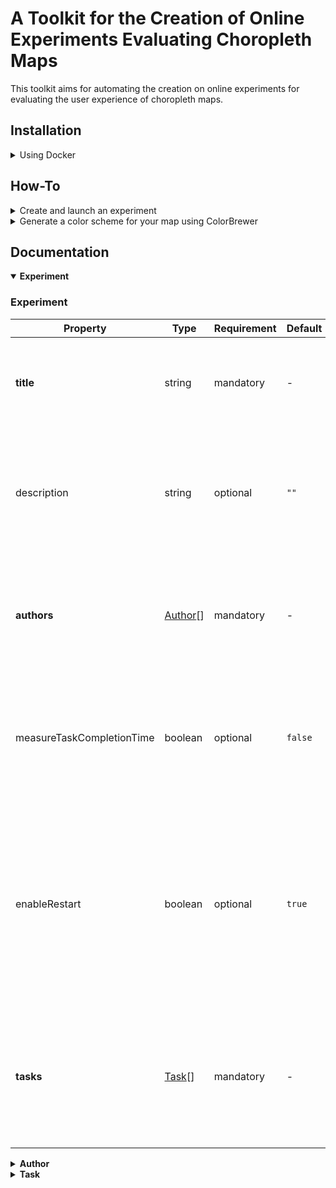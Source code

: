 # A Toolkit for the Creation of Online Experiments Evaluating Choropleth Maps

This toolkit aims for automating the creation on online experiments for evaluating the user experience of choropleth maps.

## Installation
<details>
    <summary>Using Docker</summary>
    
1. Download and install Docker for your operating system from the [Docker website](https://docs.docker.com/get-started/get-docker/).
2. If correctly installed and booted up, the command `docker --version` should return the version you have installed:
```bash
Docker version 27.2.0, build 3ab4256
```
3. Clone the GitHub repository manually from this [site](https://github.com/Experiment-Creation-Toolkit/experiment-creation-toolkit) or by using the following command in your terminal:
```bash
git clone https://github.com/Experiment-Creation-Toolkit/experiment-creation-toolkit.git
```
4. Open the cloned repository with your IDE (e.g. VSCode).
```bash
cd experiment-creation-toolkit
```
</details>

## How-To
<details>
    <summary>Create and launch an experiment</summary>
    
1. Create a new JSON file in the directory `<repository>/public/experiments/`, e.g. `example.json`.
2. Edit the created JSON file to your likings to configure a new experiment.
3. Create a new file in the root directory of your project called `.env` with the following content:
```bash
VITE_EXPERIMENT_ID = <File name of your JSON config file>
```
3. Start the application in a Docker container by using the following command:
```bash
docker-compose up --build
```
4. Open your web browser and go to `localhost:3000`.
</details>

<details>
    <summary>Generate a color scheme for your map using ColorBrewer</summary>

1. Navigate to https://colorbrewer2.org.
2. Select the number of classes you want to visualize.
3. Select the nature of your data (sequential, diverging, qualitative).
4. Select a color palette you like.
5. Expand the `Export` section and copy the permalink. (Do not copy the URL in the adress bar!)
6. Paste the permalink in your MapWidget.
</details>

## Documentation

<details open>
     <summary>
         <b>Experiment</b>
     </summary>
    
### Experiment

| Property | Type | Requirement | Default | Description |
| --- | --- | --- | --- | --- |
| **title** | string | mandatory | - | The title of the experiment. It is always visible at the top of the page. |
| description | string | optional | `""` | The description of the experiment. This only serves as metadata to identify an experiment (optional). |
| **authors** | [Author](#author)[] | mandatory | - | A list of experiment authors. Define atleast one author. Refer to the [Author](#author) section for details.  |
| measureTaskCompletionTime | boolean | optional | `false` | Set this to `true` to enable the automatic measurement of the time a participant takes to perform a task. 
| enableRestart | boolean | optional | `true` | By default a button in the task navigation bar is shown to restart the experiment from the beginning. Set this to `false` to prevent participants from restarting an experiment.
| **tasks** | [Task](#task)[] | mandatory | - | A list of tasks to be included in this experiment. Define atleast one task. Refer to the [Task](#task) section for details. |

<details>
     <summary>
        <b>Author</b>
    </summary>

### Author

| Property | Type | Requirement | Default | Description |
| --- | --- | --- | --- | --- |
| title | string | optional | `""` | The author's academic title (optional). |
| firstName | string | mandatory | - | The author's first name. |
| lastName | string | mandatory | - | The author's last name. |
| email | string | mandatory | - | The author's contact email address according to the [RFC 5321 specification](https://datatracker.ietf.org/doc/html/rfc5321#section-4.1.2) (e.g. `email@example.com`).  |

</details>

<details>
     <summary>
        <b>Task</b>
    </summary>

### Task

| Property | Type | Requirement | Default | Description |
| --- | --- | --- | --- | --- |
| title | string | optional | `""` | The title of the task (optional). It will appear in the task navigation bar and at the top of the task's page. |
| **widgets** | [Widget](#widget)[] | mandatory | - | A number of widgets for the task. Specify atleast one widget. Refer to the [Widget](widget) section to learn more. |

<details>
     <summary>
        <b>Widget</b>
    </summary>

### Widget

| Property | Type | Requirement | Default | Description |
| --- | --- | --- | --- | --- |
| **type** | string | mandatory | - | The type of the widget to create. Can be one of `"TEXT"`, `"INPUT` or `"MAP"`. |
| **properties** | [TextWidgetProperties](#textwidgetproperties) \| [InputWidgetProperties](#inputwidgetproperties) \| [MapWidgetProperties](#mapwidgetproperties) | mandatory | - | Additional properties of the widget, depending on the seletcted type. |

<details>
     <summary>
        <b>TextWidget</b>
    </summary>

### TextWidgetProperties

| Property | Type | Requirement | Default | Description |
| --- | --- | --- | --- | --- |
| heading | string | optional | "" | You can optionally specify a heading, that describes a block of text. It appears as bold text over the text block. |
| **text** | string | mandatory | - |  The text that should appear in the text block. |
</details>

<details>
     <summary>
        <b>InputWidget</b>
    </summary>

### InputWidgetProperties

| Property | Type | Requirement | Default | Description |
| --- | --- | --- | --- | --- |
| **type** | string | mandatory | - | The type of the input field to create. Can be one of `"TEXT"` or `"LIKERT"`.
| **question** | string | mandatory | - | The question or task that should be answered by the participant using the provided input field. |
| **properties** | [TextInputWidgetProperties](#textinputwidgetproperties) \| [LikertInputWidgetProperties](#likertinputwidgetproperties) | mandatory | - | Additional properties of the input widget. |

<details>
     <summary>
        <b>TextInputWidget</b>
    </summary>

### TextInputWidgetProperties

| Property | Type | Requirement | Default | Description |
| --- | --- | --- | --- | --- |
| **singleLine** | boolean | mandatory | - | Specifies if the text input field should be a single-line text field or a multi-line text area. |
| minLength | integer | optional | 0 | The minimum amount of characters required in the text field or text area. If not specified, the minimum amount of characters is zero. |
| maxLength | integer | optional | ∞ | The maximum amount of characters allowed in the text field or text area. If not specified, the maximum amount of characters is unlimited. |
| type | string | optional | "text" | The type of characters allowed in the text field. Can be either `"text"` or `"number"`. Only applies to single-line text fields.

</details>

<details>
     <summary>
        <b>LikertInputWidget</b>
    </summary>

### LikertInputWidgetProperties

| Property | Type | Requirement | Default | Description |
| --- | --- | --- | --- | --- |
| **items** | string[] | mandatory | - | A list of possible Likert items the participant can choose. The specified string of a Likert item relates to the label appearing next to the radio button. The order of the scale is based on the ordering of the provided list. You may specify either 5 or 7 likert items. Each item must be unqiue.

</details>

</details>

<details>
     <summary>
        <b>MapWidget</b>
    </summary>
    
### MapWidgetProperties

| Property | Type | Requirement | Default | Description |
| --- | --- | --- | --- | --- |
| title | string | optional | "" | The title of the map (optional). |
| **data** | [MapData](#mapdata) | mandatory | - | The data to be visualized by the map. Refer to [MapData](#mapdata) for details. |
| **classificationMethod** | string | mandatory | - | The method or algorithm used to classify the data. Can be one of `"EQUAL_INTERVAL"`, `"JENKS"`, `"QUANTILES"` or `"QUALITATIVE"`. For details on the algorithms used refer to the [geostats documentation](https://www.intermezzo-coop.eu/mapping/geostats/). |
| **colorScheme** | uri | mandatory | - | A string, representing the URL to the color scheme generated by [ColorBrewer](https://colorbrewer2.org), e.g. `"https://colorbrewer2.org/?type=sequential&scheme=OrRd&n=3"`. Refer to the [How-To]() section to learn how to generate a color scheme using ColorBrewer. |
| **classLabels** | string[] | optional | [] | A list of strings representing labels for each data class. This can be used to alter the class descriptions in the legend of the map. This is especially useful for qualitative data.  |

<details>
     <summary>
        <b>MapData</b>
    </summary>

### MapData
| Property | Type | Requirement | Default | Description |
| --- | --- | --- | --- | --- |
| **source** | string | mandatory | - | The file name of the data to be visualized. You do not need to specify a whole file path, in case you put the file in the default data directory. Currently, only GeoJSON files are being supported. For example: `"LakeCounty_Health_NationalObesityByState_2015"` |
| **variable** | [Variable](#variable) | mandatory | - | The measured variable in the data to be visualized by the map. Refer to [Variable](#variable) for details. |
| attribution | [Attribution](#attribution) | optional | - | The attribution, containing the data's metadata. Refer to [Attribution](#attribution) for details. |

<details>
     <summary>
        <b>Variable</b>
    </summary>

 ### Variable
| Property | Type | Requirement | Default | Description |
| --- | --- | --- | --- | --- |
| **id** | string | mandatory | - | The name of the variable provided in the dataset. See the [example](#example) below. |
| label | string | optional | "" | An alternative label for the variable in case the default name is not meaningful. The label is displayed in the map's legend for example. |
| unit | string | optional | "" | The unit of the variable. This is displayed in the map's legend for example. By default, no unit is being provided with the data. | 

#### Example 
Consider the following snippet from an example dataset:

```json
"properties": {
    "OBJECTID": 1,
    "NAME": "Texas",
    "VALUE": 32.4
}
```
If you want to visualize the variable `"VALUE"`, you have to specify the `id` as `"VALUE"`. Since the variable name is not very meaningful in this case, you can use an alternative label by providing the `label` property (e.g. `"Obesity"`). Since there is no unit being provided you can specify the `unit` property as well (e.g. `"%"`) to improve the description of your data.
</details>

</details>

<details>
    <summary>
        <b>Attribution</b>
    </summary>

### Attribution
| Property | Type | Requirement | Default | Description |
| --- | --- | --- | --- | --- |
| **url** | uri | mandatory | - | A string, representing the URL to the metadata of the provided dataset. |
| **label** | string | mandatory | - | The label to be displayed in the attribution (e.g. the name of the data provider). |
    
</details>

</details>

</details>

</details>

</details>
